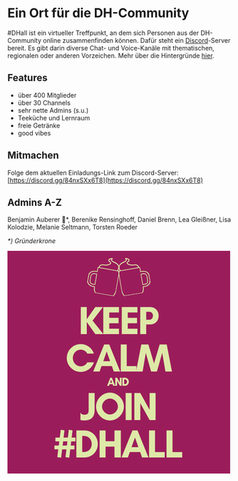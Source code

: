 # Ein Ort für die DH-Community

#DHall ist ein virtueller Treffpunkt, an dem sich Personen aus der DH-Community online zusammenfinden können. Dafür steht ein [Discord](https://discord.com/)-Server bereit. Es gibt darin diverse Chat- und Voice-Kanäle mit thematischen, regionalen oder anderen Vorzeichen. Mehr über die Hintergründe [hier](about).

## Features

* über 400 Mitglieder
* über 30 Channels
* sehr nette Admins (s.u.)
* Teeküche und Lernraum
* freie Getränke
* good vibes

## Mitmachen

Folge dem aktuellen Einladungs-Link zum Discord-Server: [https://discord.gg/84nxSXx6T8](https://discord.gg/84nxSXx6T8)

## Admins A-Z

Benjamin Auberer 👑*, Berenike Rensinghoff, Daniel Brenn, Lea Gleißner, Lisa Kolodzie, Melanie Seltmann, Torsten Roeder

_*) Gründerkrone_

![Keep calm and join #DHall](images/keep-calm-and-join-dhall_2.png)
